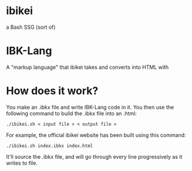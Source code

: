 # ibikei
a Bash SSG (sort of)
# IBK-Lang
A "markup language" that ibikei takes and converts into HTML with

# How does it work?
You make an .ibkx file and write IBK-Lang code in it. You then use the following command to build the .ibkx file into an .html:

```
./ibikei.sh < input file > < output file >
```

For example, the official ibikei website has been built using this command:

```
./ibikei.sh index.ibkx index.html
```

It'll source the .ibkx file, and will go through every line progressively as it writes to file.
